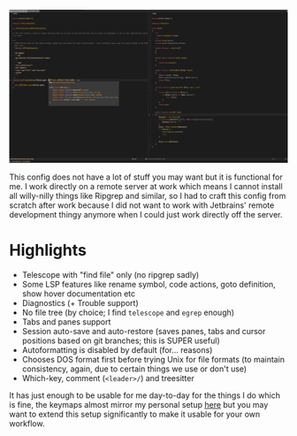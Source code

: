 ![Screenshot](./screenshot.png)

This config does not have a lot of stuff you may want but it is functional for me. I work directly on a remote server at work which means I cannot install all willy-nilly things like Ripgrep and similar, so I had to craft this config from scratch after work because I did not want to work with Jetbrains' remote development thingy anymore when I could just work directly off the server.

# Highlights
- Telescope with "find file" only (no ripgrep sadly)
- Some LSP features like rename symbol, code actions, goto definition, show hover documentation etc
- Diagnostics (+ Trouble support)
- No file tree (by choice; I find `telescope` and `egrep` enough)
- Tabs and panes support
- Session auto-save and auto-restore (saves panes, tabs and cursor positions based on git branches; this is SUPER useful)
- Autoformatting is disabled by default (for... reasons)
- Chooses DOS format first before trying Unix for file formats (to maintain consistency, again, due to certain things we use or don't use)
- Which-key, comment (`<leader>/`) and treesitter

It has just enough to be usable for me day-to-day for the things I do which is fine, the keymaps almost mirror my personal setup [here](https://github.com/aosasona/astronvim) but you may want to extend this setup significantly to make it usable for your own workflow.

